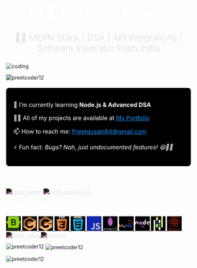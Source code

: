 <h1 align="center" style="color: white; font-size: 36px; font-weight: bold;">Hi 👋, I'm Preet Gusain</h1>
<h3 align="center" style="color: #ddd; font-size: 24px; font-weight: 300;">👨‍💻 MERN Stack | DSA | API Integrations | Software Innovator From India</h3>

<img src="https://cdn.dribbble.com/userupload/16335869/file/original-8410ddd85cabfc3943ecfbc1c9909ffd.mp4" align="center" alt="coding" width="800" />

<p align="left"> <img src="https://komarev.com/ghpvc/?username=preetcoder12&label=Profile%20views&color=0e75b6&style=flat" alt="preetcoder12" style="filter: brightness(0.8);" /> </p>

<div style="background-color: black; color: white; padding: 20px; border-radius: 8px; margin: 20px 0;">
    <p style="font-size: 16px;">🌱 I’m currently learning <strong>Node.js & Advanced DSA</strong></p>
    <p style="font-size: 16px;">👨‍💻 All of my projects are available at <a href="https://preet-pesonal-portfolio.vercel.app/" style="color: #1e90ff;">My Portfolio</a></p>
    <p style="font-size: 16px;">📫 How to reach me: <a href="mailto:Preetgusain84@gmail.com" style="color: #1e90ff;">Preetgusain84@gmail.com</a></p>
    <p style="font-size: 16px;">⚡ Fun fact: <em>Bugs? Nah, just undocumented features! 😆🐛💡</em></p>
</div>

<h3 align="left" style="color: white;">Connect with me:</h3>
<p align="left">
    <a href="https://linkedin.com/in/preet-gusain" target="blank"><img align="center" src="https://raw.githubusercontent.com/rahuldkjain/github-profile-readme-generator/master/src/images/icons/Social/linked-in-alt.svg" alt="preet gusain" height="30" width="40" style="filter: invert(100%);" /></a>
    <a href="https://instagram.com/preet_gusain200_" target="blank"><img align="center" src="https://raw.githubusercontent.com/rahuldkjain/github-profile-readme-generator/master/src/images/icons/Social/instagram.svg" alt="preet_gusain200_" height="30" width="40" style="filter: invert(100%);" /></a>
</p>

<h3 align="left" style="color: white;">Languages and Tools:</h3>
<p align="left"> 
    <a href="https://getbootstrap.com" target="_blank" rel="noreferrer"> 
        <img src="https://raw.githubusercontent.com/devicons/devicon/master/icons/bootstrap/bootstrap-plain-wordmark.svg" alt="bootstrap" width="40" height="40" style="filter: invert(100%);" />
    </a>
    <a href="https://www.cprogramming.com/" target="_blank" rel="noreferrer"> 
        <img src="https://raw.githubusercontent.com/devicons/devicon/master/icons/c/c-original.svg" alt="c" width="40" height="40" style="filter: invert(100%);" />
    </a>
    <a href="https://www.w3schools.com/cpp/" target="_blank" rel="noreferrer"> 
        <img src="https://raw.githubusercontent.com/devicons/devicon/master/icons/cplusplus/cplusplus-original.svg" alt="cplusplus" width="40" height="40" style="filter: invert(100%);" />
    </a>
    <a href="https://www.w3schools.com/css/" target="_blank" rel="noreferrer"> 
        <img src="https://raw.githubusercontent.com/devicons/devicon/master/icons/css3/css3-original-wordmark.svg" alt="css3" width="40" height="40" style="filter: invert(100%);" />
    </a>
    <a href="https://www.w3.org/html/" target="_blank" rel="noreferrer"> 
        <img src="https://raw.githubusercontent.com/devicons/devicon/master/icons/html5/html5-original-wordmark.svg" alt="html5" width="40" height="40" style="filter: invert(100%);" />
    </a>
    <a href="https://developer.mozilla.org/en-US/docs/Web/JavaScript" target="_blank" rel="noreferrer"> 
        <img src="https://raw.githubusercontent.com/devicons/devicon/master/icons/javascript/javascript-original.svg" alt="javascript" width="40" height="40" style="filter: invert(100%);" />
    </a>
    <a href="https://www.mongodb.com/" target="_blank" rel="noreferrer"> 
        <img src="https://raw.githubusercontent.com/devicons/devicon/master/icons/mongodb/mongodb-original-wordmark.svg" alt="mongodb" width="40" height="40" style="filter: invert(100%);" />
    </a>
    <a href="https://www.mysql.com/" target="_blank" rel="noreferrer"> 
        <img src="https://raw.githubusercontent.com/devicons/devicon/master/icons/mysql/mysql-original-wordmark.svg" alt="mysql" width="40" height="40" style="filter: invert(100%);" />
    </a>
    <a href="https://nodejs.org" target="_blank" rel="noreferrer"> 
        <img src="https://raw.githubusercontent.com/devicons/devicon/master/icons/nodejs/nodejs-original-wordmark.svg" alt="nodejs" width="40" height="40" style="filter: invert(100%);" />
    </a>
    <a href="https://pandas.pydata.org/" target="_blank" rel="noreferrer"> 
        <img src="https://raw.githubusercontent.com/devicons/devicon/2ae2a900d2f041da66e950e4d48052658d850630/icons/pandas/pandas-original.svg" alt="pandas" width="40" height="40" style="filter: invert(100%);" />
    </a>
    <a href="https://reactjs.org/" target="_blank" rel="noreferrer"> 
        <img src="https://raw.githubusercontent.com/devicons/devicon/master/icons/react/react-original-wordmark.svg" alt="react" width="40" height="40" style="filter: invert(100%);" />
    </a>
    <a href="https://scikit-learn.org/" target="_blank" rel="noreferrer"> 
        <img src="https://upload.wikimedia.org/wikipedia/commons/0/05/Scikit_learn_logo_small.svg" alt="scikit_learn" width="40" height="40" style="filter: invert(100%);" />
    </a>
    <a href="https://tailwindcss.com/" target="_blank" rel="noreferrer"> 
        <img src="https://www.vectorlogo.zone/logos/tailwindcss/tailwindcss-icon.svg" alt="tailwind" width="40" height="40" style="filter: invert(100%);" />
    </a>
</p>

<p><img align="left" src="https://github-readme-stats.vercel.app/api/top-langs?username=preetcoder12&show_icons=true&locale=en&layout=compact" alt="preetcoder12" /></p>

<p>&nbsp;<img align="center" src="https://github-readme-stats.vercel.app/api?username=preetcoder12&show_icons=true&locale=en" alt="preetcoder12" /></p>

<p><img align="center" src="https://github-readme-streak-stats.herokuapp.com/?user=preetcoder12&" alt="preetcoder12" /></p>
